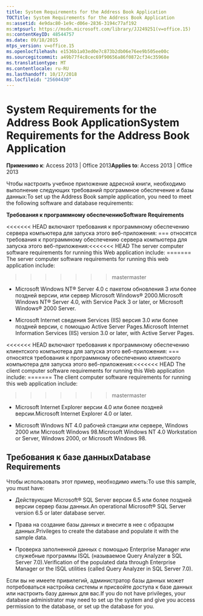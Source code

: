 ```yaml
---
title: System Requirements for the Address Book Application
TOCTitle: System Requirements for the Address Book Application
ms:assetid: 4e9dac80-1e9c-d06e-2836-3194c77af192
ms:mtpsurl: https://msdn.microsoft.com/library/JJ249251(v=office.15)
ms:contentKeyID: 48544757
ms.date: 09/18/2015
mtps_version: v=office.15
ms.openlocfilehash: e1536b1a03ed0e7c873b2db06e76ee9b505ee00c
ms.sourcegitcommit: a49b77f4c8cec69f90656a86f0872cf34c35968e
ms.translationtype: MT
ms.contentlocale: ru-RU
ms.lasthandoff: 10/17/2018
ms.locfileid: "25604430"
---
```

# <a name="system-requirements-for-the-address-book-application"></a><span data-ttu-id="629bd-102">System Requirements for the Address Book Application</span><span class="sxs-lookup"><span data-stu-id="629bd-102">System Requirements for the Address Book Application</span></span>


<span data-ttu-id="629bd-103">**Применимо к**: Access 2013 | Office 2013</span><span class="sxs-lookup"><span data-stu-id="629bd-103">**Applies to**: Access 2013 | Office 2013</span></span>

<span data-ttu-id="629bd-104">Чтобы настроить учебное приложение адресной книги, необходимо выполнение следующих требований программное обеспечение и базы данных:</span><span class="sxs-lookup"><span data-stu-id="629bd-104">To set up the Address Book sample application, you need to meet the following software and database requirements:</span></span>

<span data-ttu-id="629bd-105">**Требования к программному обеспечению**</span><span class="sxs-lookup"><span data-stu-id="629bd-105">**Software Requirements**</span></span>

<span data-ttu-id="629bd-106"><<<<<<< HEAD включают требования к программному обеспечению сервера компьютера для запуска этого веб-приложения: === относятся требования к программному обеспечению сервера компьютера для запуска этого веб-приложения:</span><span class="sxs-lookup"><span data-stu-id="629bd-106"><<<<<<< HEAD The server computer software requirements for running this Web application include: ======= The server computer software requirements for running this web application include:</span></span>
>>>>>>> <span data-ttu-id="629bd-107">master</span><span class="sxs-lookup"><span data-stu-id="629bd-107">master</span></span>

  - <span data-ttu-id="629bd-108">Microsoft Windows NT® Server 4.0 с пакетом обновления 3 или более поздней версии, или сервер Microsoft Windows® 2000.</span><span class="sxs-lookup"><span data-stu-id="629bd-108">Microsoft Windows NT® Server 4.0, with Service Pack 3 or later, or Microsoft Windows® 2000 Server.</span></span>

  - <span data-ttu-id="629bd-109">Microsoft Internet сведения Services (IIS) версия 3.0 или более поздней версии, с помощью Active Server Pages.</span><span class="sxs-lookup"><span data-stu-id="629bd-109">Microsoft Internet Information Services (IIS) version 3.0 or later, with Active Server Pages.</span></span>

<span data-ttu-id="629bd-110"><<<<<<< HEAD включают требования к программному обеспечению клиентского компьютера для запуска этого веб-приложения: === относятся требования к программному обеспечению клиентского компьютера для запуска этого веб-приложения:</span><span class="sxs-lookup"><span data-stu-id="629bd-110"><<<<<<< HEAD The client computer software requirements for running this Web application include: ======= The client computer software requirements for running this web application include:</span></span>
>>>>>>> <span data-ttu-id="629bd-111">master</span><span class="sxs-lookup"><span data-stu-id="629bd-111">master</span></span>

  - <span data-ttu-id="629bd-112">Microsoft Internet Explorer версии 4.0 или более поздней версии.</span><span class="sxs-lookup"><span data-stu-id="629bd-112">Microsoft Internet Explorer 4.0 or later.</span></span>

  - <span data-ttu-id="629bd-113">Microsoft Windows NT 4.0 рабочей станции или сервере, Windows 2000 или Microsoft Windows 98.</span><span class="sxs-lookup"><span data-stu-id="629bd-113">Microsoft Windows NT 4.0 Workstation or Server, Windows 2000, or Microsoft Windows 98.</span></span>

## <a name="database-requirements"></a><span data-ttu-id="629bd-114">Требования к базе данных</span><span class="sxs-lookup"><span data-stu-id="629bd-114">Database Requirements</span></span>

<span data-ttu-id="629bd-115">Чтобы использовать этот пример, необходимо иметь:</span><span class="sxs-lookup"><span data-stu-id="629bd-115">To use this sample, you must have:</span></span>

  - <span data-ttu-id="629bd-116">Действующие Microsoft® SQL Server версии 6.5 или более поздней версии сервер базы данных.</span><span class="sxs-lookup"><span data-stu-id="629bd-116">An operational Microsoft® SQL Server version 6.5 or later database server.</span></span>

  - <span data-ttu-id="629bd-117">Права на создание базы данных и внесите в нее с образцом данных.</span><span class="sxs-lookup"><span data-stu-id="629bd-117">Privileges to create the database and populate it with the sample data.</span></span>

  - <span data-ttu-id="629bd-118">Проверка заполненной данных с помощью Enterprise Manager или служебные программы ISQL (называемое Query Analyzer в SQL Server 7.0).</span><span class="sxs-lookup"><span data-stu-id="629bd-118">Verification of the populated data through Enterprise Manager or the ISQL utilities (called Query Analyzer in SQL Server 7.0).</span></span>

<span data-ttu-id="629bd-119">Если вы не имеете привилегий, администратор базы данных может потребоваться настройка системы и присвойте доступа к базе данных или настроить базу данных для вас.</span><span class="sxs-lookup"><span data-stu-id="629bd-119">If you do not have privileges, your database administrator may need to set up the system and give you access permission to the database, or set up the database for you.</span></span>

